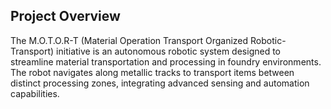 ## Project Overview
The M.O.T.O.R-T (Material Operation Transport Organized Robotic-Transport) initiative is an autonomous robotic system designed to streamline material transportation and processing in foundry environments. The robot navigates along metallic tracks to transport items between distinct processing zones, integrating advanced sensing and automation capabilities.
